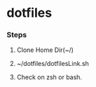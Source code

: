 # dotfiles #

### Steps ###

1. Clone Home Dir(~/)

1. ~/dotfiles/dotfilesLink.sh

1. Check on zsh or bash.
